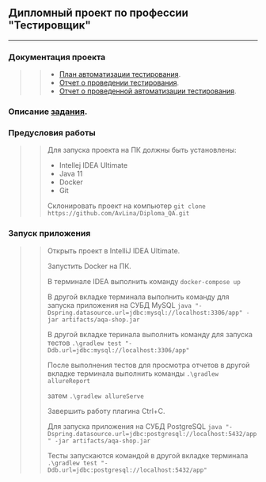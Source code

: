 ## Дипломный проект по профессии "Тестировщик"
---------------------------------------------
### Документация проекта
>> - [План автоматизации тестирования](https://github.com/IlyaVatlin/diplomproekt3/blob/master/docs/Plan.md).
>> - [Отчет о проведении тестирования](https://github.com/IlyaVatlin/diplomproekt3/blob/master/docs/Report.md).
>> - [Отчет о проведенной автоматизации тестирования](https://github.com/IlyaVatlin/diplomproekt3/blob/master/docs/Summary.md).

### Описание [задания](https://github.com/netology-code/qa-diploma).

### Предусловия работы
>> Для запуска проекта на ПК должны быть установлены:
>> - Intellej IDEA Ultimate
>> - Java 11
>> - Docker
>> - Git
>> 
>> Склонировать проект на компьютер 
  `git clone https://github.com/AvLina/Diploma_QA.git`

### Запуск приложения
>> Открыть проект в IntelliJ IDEA Ultimate.
>> 
>> Запустить Docker на ПК.
>> 
>> В терминале IDEA выполнить команду
`docker-compose up`
>>
>> В другой вкладке терминала выполнить команду для запуска приложения на СУБД MySQL
`java "-Dspring.datasource.url=jdbc:mysql://localhost:3306/app" -jar artifacts/aqa-shop.jar`
>>
>> В другой вкладке теринала выполнить команду для запуска тестов
`.\gradlew test "-Ddb.url=jdbc:mysql://localhost:3306/app"`
>>
>> После выполнения тестов для просмотра отчетов в другой вкладке терминала выполнить команды
`.\gradlew allureReport`
>>
>> затем
`.\gradlew allureServe `
>>
>> Завершить работу плагина Ctrl+C.
>> 
>> Для запуска приложения на СУБД PostgreSQL
`java "-Dspring.datasource.url=jdbc:postgresql://localhost:5432/app" -jar artifacts/aqa-shop.jar`
>>
>> Тесты запускаются командой в другой вкладке терминала
`.\gradlew test "-Ddb.url=jdbc:postgresql://localhost:5432/app"`
